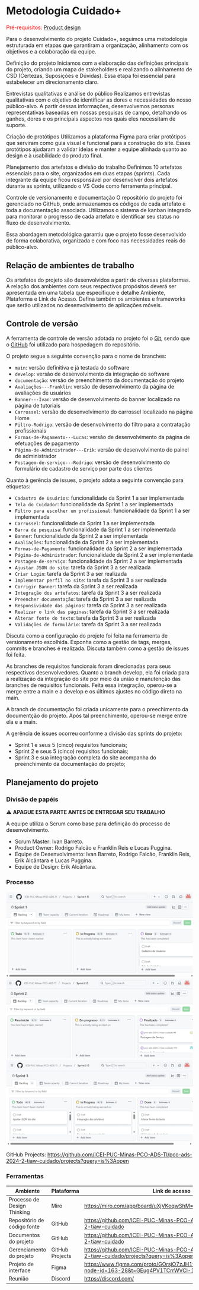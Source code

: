 
# Metodologia Cuidado+

<span style="color:red">Pré-requisitos: <a href="03-Product-design.md"> Product design</a></span>

Para o desenvolvimento do projeto Cuidado+, seguimos uma metodologia estruturada em etapas que garantiram a organização, alinhamento com os objetivos e a colaboração da equipe.

Definição do projeto
Iniciamos com a elaboração das definições principais do projeto, criando um mapa de stakeholders e realizando o alinhamento de CSD (Certezas, Suposições e Dúvidas). Essa etapa foi essencial para estabelecer um direcionamento claro.

Entrevistas qualitativas e análise do público
Realizamos entrevistas qualitativas com o objetivo de identificar as dores e necessidades do nosso público-alvo. A partir dessas informações, desenvolvemos personas representativas baseadas em nossas pesquisas de campo, detalhando os ganhos, dores e os principais aspectos nos quais eles necessitam de suporte.

Criação de protótipos
Utilizamos a plataforma Figma para criar protótipos que serviram como guia visual e funcional para a construção do site. Esses protótipos ajudaram a validar ideias e manter a equipe alinhada quanto ao design e à usabilidade do produto final.

Planejamento dos artefatos e divisão do trabalho
Definimos 10 artefatos essenciais para o site, organizados em duas etapas (sprints). Cada integrante da equipe ficou responsável por desenvolver dois artefatos durante as sprints, utilizando o VS Code como ferramenta principal.

Controle de versionamento e documentação
O repositório do projeto foi gerenciado no GitHub, onde armazenamos os códigos de cada artefato e toda a documentação associada. Utilizamos o sistema de kanban integrado para monitorar o progresso de cada artefato e identificar seu status no fluxo de desenvolvimento.

Essa abordagem metodológica garantiu que o projeto fosse desenvolvido de forma colaborativa, organizada e com foco nas necessidades reais do público-alvo.

## Relação de ambientes de trabalho

Os artefatos do projeto são desenvolvidos a partir de diversas plataformas. A relação dos ambientes com seus respectivos propósitos deverá ser apresentada em uma tabela que especifique e detalhe Ambiente, Plataforma e Link de Acesso. Defina também os ambientes e frameworks que serão utilizados no desenvolvimento de aplicações móveis.

## Controle de versão

A ferramenta de controle de versão adotada no projeto foi o [Git](https://git-scm.com/), sendo que o [GitHub](https://github.com) foi utilizado para hospedagem do repositório.

O projeto segue a seguinte convenção para o nome de branches:

- `main`: versão definitiva e já testada do software
- `develop`: versão de desenvolvimento da integração do software
- `documentação`: versão de preenchimento da documentação do projeto
- `Avaliações---Franklin`: versão de desenvolvimento da página de avaliações de usuários
- `Banner---Ivan`: versão de desenvolvimento do banner localizado na página de tutoriais
- `Carrossel`: versão de desenvolvimento do carrossel localizado na página Home
- `Filtro-Rodrigo`: versão de desenvolvimento do filtro para a contratação profissionais
- `Formas-de-Pagamento---Lucas`: versão de desenvolvimento da página de efetuações de pagamento
- `Página-de-Administrador---Erik`: versão de desenvolvimento do painel de administrador
- `Postagem-de-serviço---Rodrigo`: versão de desenvolvimento do formulário de cadastro de serviço por parte dos clientes

Quanto à gerência de issues, o projeto adota a seguinte convenção para etiquetas:

- `Cadastro de Usuários`: funcionalidade da Sprint 1 a ser implementada
- `Tela do Cuidador`: funcionalidade da Sprint 1 a ser implementada
- `Filtro para escolher um profissional`: funcionalidade da Sprint 1 a ser implementada
- `Carrossel`: funcionalidade da Sprint 1 a ser implementada
- `Barra de pesquisa`: funcionalidade da Sprint 1 a ser implementada
- `Banner`: funcionalidade da Sprint 2 a ser implementada
- `Avaliações`: funcionalidade da Sprint 2 a ser implementada
- `Formas-de-Pagamento`: funcionalidade da Sprint 2 a ser implementada
- `Página-de-Administrador`: funcionalidade da Sprint 2 a ser implementada
- `Postagem-de-serviço`: funcionalidade da Sprint 2 a ser implementada
- `Ajustar JSON do site`: tarefa da Sprint 3 a ser realizada
- `Criar Login`:  tarefa da Sprint 3 a ser realizada
- `Implementar perfil no site`:  tarefa da Sprint 3 a ser realizada
- `Corrigir Banner`:  tarefa da Sprint 3 a ser realizada
- `Integração dos artefatos`:  tarefa da Sprint 3 a ser realizada
- `Preencher documentação`:  tarefa da Sprint 3 a ser realizada
- `Responsividade das páginas`:  tarefa da Sprint 3 a ser realizada
- `Realizar o link das páginas`:  tarefa da Sprint 3 a ser realizada
- `Alterar fonte do texto`:  tarefa da Sprint 3 a ser realizada
- `Validações de formulário`:  tarefa da Sprint 3 a ser realizada

Discuta como a configuração do projeto foi feita na ferramenta de versionamento escolhida. Exponha como a gestão de tags, merges, commits e branches é realizada. Discuta também como a gestão de issues foi feita.

As branches de requisitos funcionais foram direcionadas para seus respectivos desenvolvedores. Quanto a branch develop, ela foi criada para a realização da integração do site por meio da união e manutenção das branches de requisitos funcionais. Feita essa integração, operou-se a merge entre a main e a develop e os últimos ajustes no código direto na main.

A branch de documentação foi criada unicamente para o preechimento da documentção do projeto. Após tal preenchimento, operou-se merge entre ela e a main.

A gerência de issues ocorreu conforme a divisão das sprints do projeto: 
- Sprint 1 e seus 5 (cinco) requisitos funcionais;
- Sprint 2 e seus 5 (cinco) requisitos funcionais;  
- Sprint 3 e sua integração completa do site acompanha do preenchimento da documentação do projeto; 

## Planejamento do projeto

###  Divisão de papéis

⚠️ **APAGUE ESTA PARTE ANTES DE ENTREGAR SEU TRABALHO**

A equipe utiliza o Scrum como base para definição do processo de desenvolvimento.

- Scrum Master: Ivan Barreto.
- Product Owner: Rodrigo Falcão e Franklin Reis e Lucas Puggina.
- Equipe de Desenvolvimento: Ivan Barreto, Rodrigo Falcão, Franklin Reis, Erik Alcântara e Lucas Puggina.
- Equipe de Design: Erik Alcântara.

### Processo 

![](images/Sprint1.jpeg)
![](images/Sprint2.jpeg)
![](images/Kanban_2.jpeg)

GitHub Projects: https://github.com/ICEI-PUC-Minas-PCO-ADS-TI/pco-ads-2024-2-tiaw-cuidado/projects?query=is%3Aopen

### Ferramentas

| Ambiente                            | Plataforma                         | Link de acesso                       |
|-------------------------------------|------------------------------------|--------------------------------------|
| Processo de Design Thinking         | Miro                               | https://miro.com/app/board/uXjVKoqwShM=/        |
| Repositório de código fonte         | GitHub                             | https://github.com/ICEI-PUC-Minas-PCO-ADS-TI/pco-ads-2024-2-tiaw-cuidado        |
| Documentos do projeto               | GitHub                             | https://github.com/ICEI-PUC-Minas-PCO-ADS-TI/pco-ads-2024-2-tiaw-cuidado        |
| Gerenciamento do projeto            | GitHub Projects                    | https://github.com/ICEI-PUC-Minas-PCO-ADS-TI/pco-ads-2024-2-tiaw-cuidado/projects?query=is%3Aopen       |
| Projeto de interface                | Figma                              | https://www.figma.com/proto/GOrsjO7zJH1fKIcQRKxlCc/WIREFRAME?node-id=163-28&t=GEug4PV1TCrrWVCl-1        |
| Reunião               | Discord | https://discord.com/       |

 
